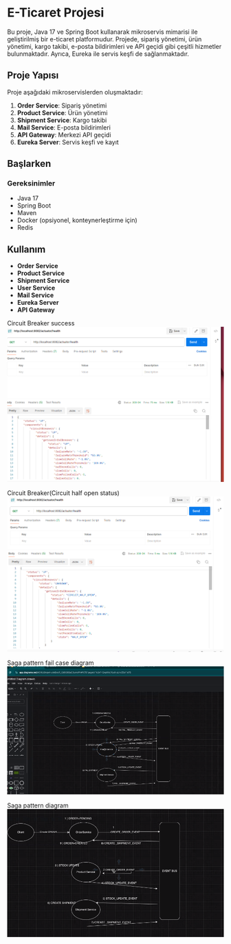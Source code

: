 # E-Ticaret Projesi

Bu proje, Java 17 ve Spring Boot kullanarak mikroservis mimarisi ile geliştirilmiş bir e-ticaret platformudur. Projede, sipariş yönetimi, ürün yönetimi, kargo takibi, e-posta bildirimleri ve API geçidi gibi çeşitli hizmetler bulunmaktadır. Ayrıca, Eureka ile servis keşfi de sağlanmaktadır.

## Proje Yapısı

Proje aşağıdaki mikroservislerden oluşmaktadır:

1. **Order Service**: Sipariş yönetimi
2. **Product Service**: Ürün yönetimi
3. **Shipment Service**: Kargo takibi
4. **Mail Service**: E-posta bildirimleri
5. **API Gateway**: Merkezi API geçidi
6. **Eureka Server**: Servis keşfi ve kayıt

## Başlarken

### Gereksinimler

- Java 17
- Spring Boot
- Maven
- Docker (opsiyonel, konteynerleştirme için)
- Redis

## Kullanım

- **Order Service**
- **Product Service**
- **Shipment Service**
- **User Service**
- **Mail Service**
- **Eureka Server**
- **API Gateway**

Circuit Breaker success
![Görsel Açıklaması](https://github.com/ibrahimdoss/ms-marketPlace/blob/7c0fe0aaa62b835f7c387193cc7c7fb5061c8caa/Screenshot%20from%202024-05-18%2021-05-08.png)

Circuit Breaker(Circuit half open status)
![Görsel Açıklaması](fail-circuit.png)

Saga pattern fail case diagram
![Görsel Açıklaması](fail-saga.png)

Saga pattern diagram
![Görsel Açıklaması](saga-.png)

